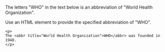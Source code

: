 The letters "WHO" in the text below is an abbreviation of "World Health Organization".

Use an HTML element to provide the specified abbreviation of "WHO".

    <p>
    The <abbr title="World Health Organization">WHO</abbr> was founded in 1948.
    </p>
